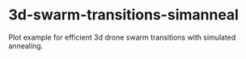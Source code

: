 # 3d-swarm-transitions-simanneal
Plot example for efficient 3d drone swarm transitions with simulated annealing.
